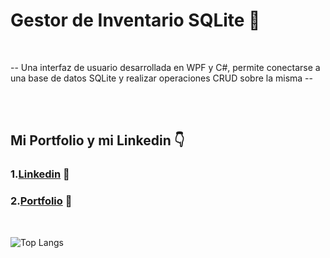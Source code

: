 <h1>Gestor de Inventario SQLite 💽</h1>

</br>

-- Una interfaz de usuario desarrollada en WPF y C#, permite conectarse a una base de datos SQLite y realizar operaciones CRUD sobre la misma --
  
  
</br>







</br>

  

## Mi Portfolio y mi Linkedin 👇
### 1.[Linkedin](https://www.linkedin.com/in/pablo-percara/) 👦 </br>
### 2.[Portfolio](https://pablo-percara.vercel.app/) 📖
</br>


![Top Langs](https://github-readme-stats.vercel.app/api/top-langs/?username=PerPab&layout=compact)
</br>
